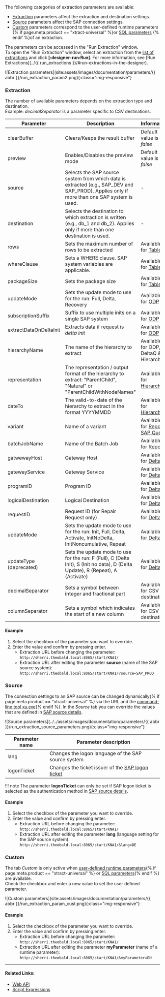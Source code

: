 
The following categories of extraction parameters are available:

- [Extraction](#extraction) parameters affect the extraction and destination settings.
- [Source](#source) parameters affect the SAP connection settings.
- [Custom](#custom) parameters correspond to the user-defined runtime parameters {% if page.meta.product == "xtract-universal" %}or [SQL parameters](sql-parameters.md) {% endif %}of an extraction.

The parameters can be accessed in the "Run Extraction" window.<br>
To open the "Run Extraction" window, select an extraction from the [list of extractions](../designer.md/#list-of-extractions) and click **[:designer-run:Run]**.
For more information, see [Run Extractions](../{{ run_extractions }}/#run-extractions-in-the-designer).

![Extraction parameters](site:assets/images/documentation/parameters/{{ abbr }}/run_extraction_param2.png){:class="img-responsive"}


### Extraction

The number of available parameters depends on the extraction type and destination.<br>
Example: *decimalSeparator* is a parameter specific to CSV destinations.

Parameter  | Description | Information
------------ | ------------- | -------------
clearBuffer | Clears/Keeps the result buffer | Default value is *false*
preview | Enables/Disables the preview mode | Default value is *false*
source | Selects the SAP source system from which data is extracted (e.g., SAP_DEV and SAP_PROD). Applies only if more than one SAP system is used. | -
destination | Selects the destination to which extraction is written (e.g., db_1 and db_2). Applies only if more than one destination is used.| -
rows | Sets the maximum number of rows to be extracted | Available for [Table](../table/settings.md#row-limit)
whereClause | Sets a WHERE clause. SAP system variables are applicable. | Available for [Table](../table/where-clause.md) 
packageSize | Sets the package size | Available for [Table](../table/settings.md#package-size)  
updateMode | Sets the update mode to use for the run: Full, Delta, Recovery | Available for [ODP](../odp/update-mode.md)
subscriptionSuffix | Suffix to use multiple inits on a single SAP system | Available for [ODP](../odp/index.md)
extractDataOnDeltaInit | Extracts data if request is *delta init*| Available for [ODP](../odp/update-mode.md)
hierarchyName | The name of the hierarchy to extract | Available for ODP, DeltaQ & Hierarchy
representation | The representation / output format of the hierarchy to extract: "ParentChild", "Natural" or "ParentChildWithNodeNames"  | Available for [Hierarchy](../hierarchy/output-format.md)
dateTo | The valid-to-date of the hierarchy to extract in the format YYYYMMDD | Available for [Hierarchy](../hierarchy/index.md)
variant | Name of a variant | Available for [Report](../report/variants-and-selections.md) & [SAP Query](../query/variants-and-selections.md)
batchJobName | Name of the Batch Job| Available for [Report](../report/settings.md)
gatwewayHost | Gateway Host | Available for [DeltaQ](../deltaq/deltaq-customization.md)
gatewayService | Gateway Service | Available for [DeltaQ](../deltaq/deltaq-customization.md)
programID | Program ID | Available for [DeltaQ](../deltaq/deltaq-customization.md)
logicalDestination | Logical Destination | Available for [DeltaQ](../deltaq/deltaq-customization.md)
requestID | Request ID (for Repair Request only) | Available for [DeltaQ](../deltaq/deltaq-customization.md)
updateMode | Sets the update mode to use for the run: Init, Full, Delta, Activate, InitNoDelta, InitNoncumulative, Repeat| Available for [DeltaQ](../deltaq/update-mode.md)
updateType (deprecated) | Sets the update mode to use for the run: F (Full), C (Delta Init), S (Init no data), D (Delta Update), R (Repeat), A (Activate)| Available for [DeltaQ](../deltaq/update-mode.md)
decimalSeparator | Sets a symbol between integer and fractional part | Available for CSV destinations
columnSeparator |  Sets a symbol which indicates the start of a new column | Available for CSV destinations

#### Example
1. Select the checkbox of the parameter you want to override.
2. Enter the value and confirm by pressing enter. 
	- Extraction URL before changing the parameter:<br>
	`http://sherri.theobald.local:8065/start/KNA1/`
	- Extraction URL after editing the parameter **source** (name of the SAP source system):<br>
	`http://sherri.theobald.local:8065/start/KNA1/?source=SAP_PROD` 


### Source

The connection settings to an SAP source can be changed dynamically{% if page.meta.product == "xtract-universal" %} via the URL and the [command-line tool xu.exe](../execute-and-automate/call-via-commandline.md){% endif %}. 
In the *Source* tab you can override the values that are defined in [SAP source details](../sap-connection/settings.md).

![Source parameters](../../assets/images/documentation/parameters/{{ abbr }}/run_extraction_source_parameters.png){:class="img-responsive"}


Parameter name | Parameter description 
------------ | ------------- 
lang | Changes the logon language of the SAP source system  
logonTicket | Changes the ticket issuer of the [SAP logon ticket](../sap-connection/sso-with-logon-ticket.md)

!!! note 
	The parameter **logonTicket** can only be set if SAP logon ticket is selected as the authentication method in [SAP source details](../sap-connection/sso-with-logon-ticket.md/#configure-sso-with-logon-ticket-in-the-sap-source).


#### Example
1. Select the checkbox of the parameter you want to override.
2. Enter the value and confirm by pressing enter. 
	- Extraction URL before changing the parameter:<br>
	`http://sherri.theobald.local:8065/start/KNA1/`
	- Extraction URL after editing the parameter **lang** (language setting for the SAP source system):<br>
	`http://sherri.theobald.local:8065/start/KNA1/&lang=DE` 


### Custom

The tab *Custom* is only active when [user-defined runtime parameters](index.md/#about-custom-runtime-parameters){% if page.meta.product == "xtract-universal" %} or [SQL parameters](sql-parameters.md){% endif %} are available. <br>
Check the checkbox and enter a new value to set the user defined parameter.

![Custom parameters](site:assets/images/documentation/parameters/{{ abbr }}/run_extraction_param_cust.png){:class="img-responsive"}

#### Example
1. Select the checkbox of the parameter you want to override.
2. Enter the value and confirm by pressing enter. 
	- Extraction URL before changing the parameter:<br>
	`http://sherri.theobald.local:8065/start/KNA1/`
	- Extraction URL after editing the parameter **myParameter** (name of a runtime parameter):<br>
	`http://sherri.theobald.local:8065/start/KNA1/&myParameter=EN`  

****
#### Related Links:
- [Web API](../../web-api.md)
- [Script Expressions](script-expressions.md)
